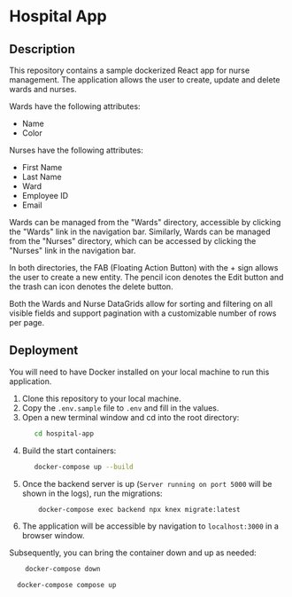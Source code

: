 # Hospital App

## Description 
This repository contains a sample dockerized React app for nurse management. The application allows the user to create,
update and delete wards and nurses. 

Wards have the following attributes:
- Name
- Color

Nurses have the following attributes:
- First Name
- Last Name
- Ward 
- Employee ID
- Email 

Wards can be managed from the "Wards" directory, accessible by clicking the "Wards" link in the navigation bar. Similarly,
Wards can be managed from the "Nurses" directory, which can be accessed by clicking the "Nurses" link in the navigation bar.

In both directories, the FAB (Floating Action Button) with the + sign allows the user to create a new entity. The pencil
icon denotes the Edit button and the trash can icon denotes the delete button.

Both the Wards and Nurse DataGrids allow for sorting and filtering on all visible fields and support pagination with a
customizable number of rows per page.

## Deployment

You will need to have Docker installed on your local machine to run this application.

1. Clone this repository to your local machine.
2. Copy the `.env.sample` file to `.env` and fill in the values.
3. Open a new terminal window and cd into the root directory:
    ```bash
       cd hospital-app
    ```
4. Build the start containers:
    ```bash
       docker-compose up --build
    ```
5. Once the backend server is up (`Server running on port 5000` will be shown in the logs), run the migrations:
    ```bash
        docker-compose exec backend npx knex migrate:latest
    ```
6. The application will be accessible by navigation to `localhost:3000` in a browser window.

Subsequently, you can bring the container down and up as needed:
```bash
    docker-compose down
```
```bash
  docker-compose compose up
```